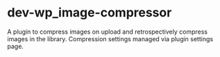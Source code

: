 # dev-wp_image-compressor
A plugin to compress images on upload and retrospectively compress images in the library. Compression settings managed via plugin settings page.
